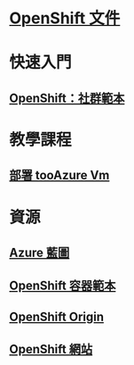 # [OpenShift 文件](index.md)
# 快速入門
## [OpenShift：社群範本](https://azure.microsoft.com/en-us/resources/templates/openshift-origin-rhel/)
# 教學課程
## [部署 tooAzure Vm](/azure/virtual-machines/linux/openshift-get-started)
# 資源
## [Azure 藍圖](https://azure.microsoft.com/roadmap/)
## [OpenShift 容器範本](https://github.com/Microsoft/openshift-container-platform)
## [OpenShift Origin](https://docs.openshift.org/latest/getting_started/index.html)
## [OpenShift 網站](https://docs.openshift.org/latest/welcome/index.html)
